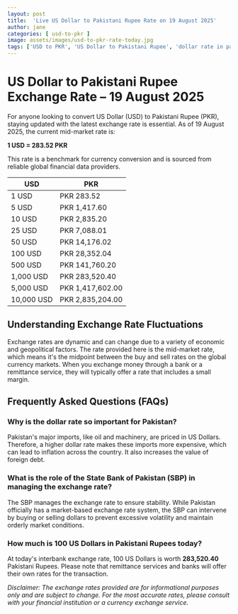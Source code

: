 ```yaml
---
layout: post
title:  'Live US Dollar to Pakistani Rupee Rate on 19 August 2025'
author: jane
categories: [ usd-to-pkr ]
image: assets/images/usd-to-pkr-rate-today.jpg
tags: ['USD to PKR', 'US Dollar to Pakistani Rupee', 'dollar rate in pakistan', 'today dollar rate open market', 'usa to pakistan dollar rate']
---
```


# US Dollar to Pakistani Rupee Exchange Rate – 19 August 2025

For anyone looking to convert US Dollar (USD) to Pakistani Rupee (PKR), staying updated with the latest exchange rate is essential. As of 19 August 2025, the current mid-market rate is:

**1 USD = 283.52 PKR**

This rate is a benchmark for currency conversion and is sourced from reliable global financial data providers.

| USD | PKR |
| --- | --- |
| 1 USD | PKR 283.52 |
| 5 USD | PKR 1,417.60 |
| 10 USD | PKR 2,835.20 |
| 25 USD | PKR 7,088.01 |
| 50 USD | PKR 14,176.02 |
| 100 USD | PKR 28,352.04 |
| 500 USD | PKR 141,760.20 |
| 1,000 USD | PKR 283,520.40 |
| 5,000 USD | PKR 1,417,602.00 |
| 10,000 USD | PKR 2,835,204.00 |


## Understanding Exchange Rate Fluctuations

Exchange rates are dynamic and can change due to a variety of economic and geopolitical factors. The rate provided here is the mid-market rate, which means it's the midpoint between the buy and sell rates on the global currency markets. When you exchange money through a bank or a remittance service, they will typically offer a rate that includes a small margin.

## Frequently Asked Questions (FAQs)

### Why is the dollar rate so important for Pakistan?

Pakistan's major imports, like oil and machinery, are priced in US Dollars. Therefore, a higher dollar rate makes these imports more expensive, which can lead to inflation across the country. It also increases the value of foreign debt.

### What is the role of the State Bank of Pakistan (SBP) in managing the exchange rate?

The SBP manages the exchange rate to ensure stability. While Pakistan officially has a market-based exchange rate system, the SBP can intervene by buying or selling dollars to prevent excessive volatility and maintain orderly market conditions.

### How much is 100 US Dollars in Pakistani Rupees today?

At today's interbank exchange rate, 100 US Dollars is worth **283,520.40** Pakistani Rupees. Please note that remittance services and banks will offer their own rates for the transaction.



*Disclaimer: The exchange rates provided are for informational purposes only and are subject to change. For the most accurate rates, please consult with your financial institution or a currency exchange service.*
